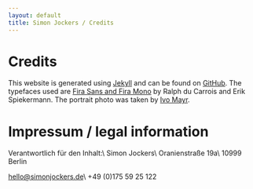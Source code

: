 ```yaml
---
layout: default
title: Simon Jockers / Credits
---
```


# Credits

This website is generated using [Jekyll](https://github.com/jekyll/jekyll) and can be found on [GitHub](https://github.com/sjockers/simonjockers.de).
The typefaces used are [Fira Sans and Fira Mono](https://github.com/mozilla/Fira) by Ralph du Carrois and Erik Spiekermann.
The portrait photo was taken by [Ivo Mayr](http://ivomayr.com/).

# Impressum / legal information

Verantwortlich für den Inhalt:\\
Simon Jockers\\
Oranienstraße 19a\\
10999 Berlin

[hello@simonjockers.de](mailto:hello@simonjockers.de)\\
+49 (0)175 59 25 122
